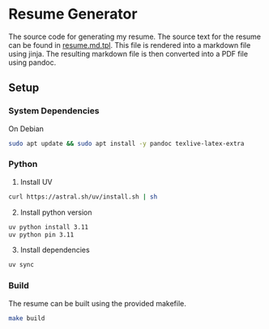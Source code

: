 # Resume Generator

The source code for generating my resume. The source text for the resume
can be found in [resume.md.tpl](./resume.md.tpl). This file is rendered into a markdown file
using jinja. The resulting markdown file is then converted into a PDF file
using pandoc.

## Setup

### System Dependencies

On Debian

```bash
sudo apt update && sudo apt install -y pandoc texlive-latex-extra
```

### Python

1. Install UV

```bash
curl https://astral.sh/uv/install.sh | sh
```

2. Install python version

```bash
uv python install 3.11
uv python pin 3.11
```

3. Install dependencies

```bash
uv sync
```

### Build

The resume can be built using the provided makefile.

```bash
make build
```
